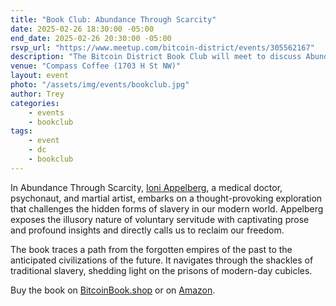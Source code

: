 ```yaml
---
title: "Book Club: Abundance Through Scarcity"
date: 2025-02-26 18:30:00 -05:00
end_date: 2025-02-26 20:30:00 -05:00
rsvp_url: "https://www.meetup.com/bitcoin-district/events/305562167"
description: "The Bitcoin District Book Club will meet to discuss Abundance Through Scarcity by Ioni Appelberg!"
venue: "Compass Coffee (1703 H St NW)"
layout: event
photo: "/assets/img/events/bookclub.jpg"
author: Trey
categories:
    - events
    - bookclub
tags:
    - event
    - dc
    - bookclub
---
```


In Abundance Through Scarcity, <a href="https://x.com/IoniAppelberg">Ioni Appelberg</a>, a medical doctor, psychonaut, and martial artist, embarks on a thought-provoking exploration that challenges the hidden forms of slavery in our modern world. Appelberg exposes the illusory nature of voluntary servitude with captivating prose and profound insights and directly calls us to reclaim our freedom.

The book traces a path from the forgotten empires of the past to the anticipated civilizations of the future. It navigates through the shackles of traditional slavery, shedding light on the prisons of modern-day cubicles.

Buy the book on <a href="http://bitcoinbook.shop/">BitcoinBook.shop</a> or on <a href="https://a.co/d/eTddH7N">Amazon</a>.